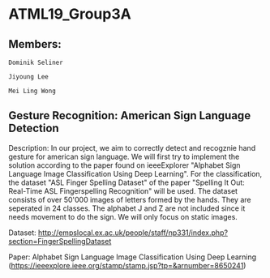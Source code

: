 # ATML19_Group3A
## Members:
```
Dominik Seliner

Jiyoung Lee

Mei Ling Wong
```
## Gesture Recognition: American Sign Language Detection
Description: In our project, we aim to correctly detect and recogznie 
hand gesture for american sign language. We will first try to implement 
the solution according to the paper found on ieeeExplorer "Alphabet 
Sign Language Image Classification Using Deep Learning".
For the classification, the dataset "ASL Finger Spelling Dataset" of the paper 
"Spelling It Out: Real-Time ASL Fingerspelling Recognition" will be used. 
The dataset consists of over 50'000 images of letters formed by the hands. 
They are seperated in 24 classes. The alphabet J and Z are not included since 
it needs movement to do the sign. We will only focus on static images.

Dataset: http://empslocal.ex.ac.uk/people/staff/np331/index.php?section=FingerSpellingDataset

Paper: Alphabet Sign Language Image Classification Using Deep Learning 
(https://ieeexplore.ieee.org/stamp/stamp.jsp?tp=&arnumber=8650241)
